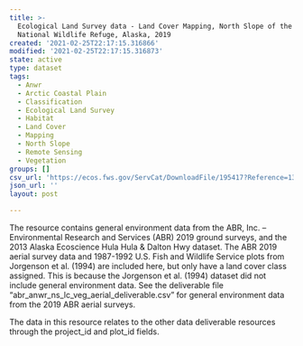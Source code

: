```yaml
---
title: >-
  Ecological Land Survey data - Land Cover Mapping, North Slope of the Arctic
  National Wildlife Refuge, Alaska, 2019
created: '2021-02-25T22:17:15.316866'
modified: '2021-02-25T22:17:15.316873'
state: active
type: dataset
tags:
  - Anwr
  - Arctic Coastal Plain
  - Classification
  - Ecological Land Survey
  - Habitat
  - Land Cover
  - Mapping
  - North Slope
  - Remote Sensing
  - Vegetation
groups: []
csv_url: 'https://ecos.fws.gov/ServCat/DownloadFile/195417?Reference=130591'
json_url: ''
layout: post

---
```

The resource contains general environment data from the ABR, Inc. – Environmental Research and Services (ABR) 2019 ground surveys, and the 2013 Alaska Ecoscience Hula Hula & Dalton Hwy dataset. The ABR 2019 aerial survey data and 1987-1992 U.S. Fish and Wildlife Service plots from Jorgenson et al. (1994) are included here, but only have a land cover class assigned. This is because the Jorgenson et al. (1994) dataset did not include general environment data. See the deliverable file “abr_anwr_ns_lc_veg_aerial_deliverable.csv” for general environment data from the 2019 ABR aerial surveys.

The data in this resource relates to the other data deliverable resources through the project_id and plot_id fields.
